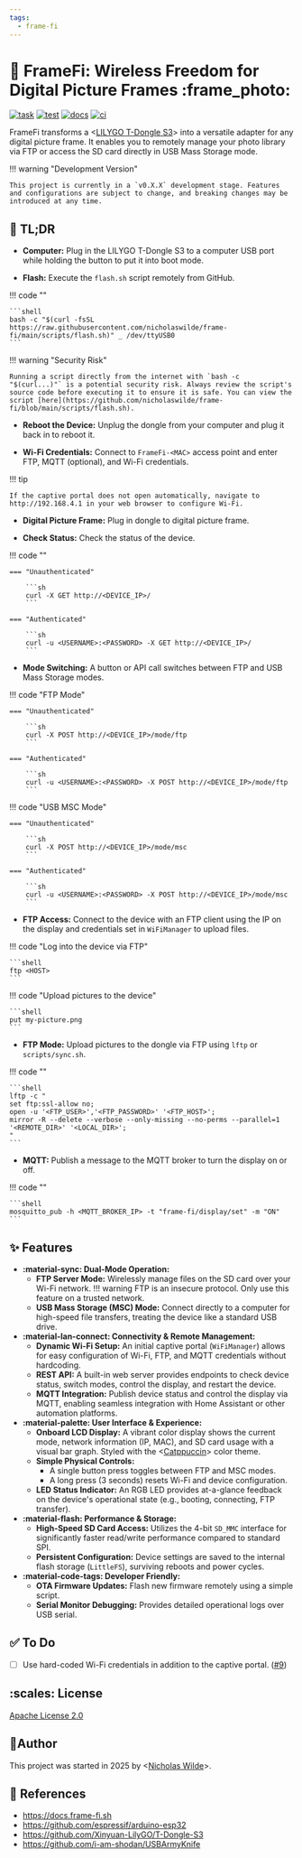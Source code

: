 ```yaml
---
tags:
  - frame-fi
---
```

# :signal_strength: FrameFi: Wireless Freedom for Digital Picture Frames :frame_photo:

[![task](https://img.shields.io/badge/Task-Enabled-brightgreen?style=for-the-badge&logo=task&logoColor=white)](https://taskfile.dev/#/)
[![test](https://img.shields.io/github/actions/workflow/status/nicholaswilde/frame-fi/test.yaml?label=test&style=for-the-badge&branch=main)](https://github.com/nicholaswilde/frame-fi/actions/workflows/test.yaml)
[![docs](https://img.shields.io/github/actions/workflow/status/nicholaswilde/frame-fi/docs.yaml?label=docs&style=for-the-badge&branch=main)](https://github.com/nicholaswilde/frame-fi/actions/workflows/docs.yaml)
[![ci](https://img.shields.io/github/actions/workflow/status/nicholaswilde/frame-fi/ci.yaml?label=ci&style=for-the-badge&branch=v0.1.0)](https://github.com/nicholaswilde/frame-fi/actions/workflows/ci.yaml)


FrameFi transforms a <[LILYGO T-Dongle S3][1]> into a versatile adapter for any digital picture frame. It enables you to remotely manage your photo library via FTP or access the SD card directly in USB Mass Storage mode.

!!! warning "Development Version"

    This project is currently in a `v0.X.X` development stage. Features and configurations are subject to change, and breaking changes may be introduced at any time.

## :rocket: TL;DR

- **Computer:** Plug in the LILYGO T-Dongle S3 to a computer USB port while holding the button to put it into boot mode.

- **Flash:** Execute the `flash.sh` script remotely from GitHub.

!!! code ""

    ```shell
    bash -c "$(curl -fsSL https://raw.githubusercontent.com/nicholaswilde/frame-fi/main/scripts/flash.sh)" _ /dev/ttyUSB0
    ```

!!! warning "Security Risk"

    Running a script directly from the internet with `bash -c "$(curl...)"` is a potential security risk. Always review the script's source code before executing it to ensure it is safe. You can view the script [here](https://github.com/nicholaswilde/frame-fi/blob/main/scripts/flash.sh).

- **Reboot the Device:** Unplug the dongle from your computer and plug it back in to reboot it.

- **Wi-Fi Credentials:** Connect to `FrameFi-<MAC>` access point and enter FTP, MQTT (optional), and Wi-Fi credentials.

!!! tip

    If the captive portal does not open automatically, navigate to http://192.168.4.1 in your web browser to configure Wi-Fi.

- **Digital Picture Frame:** Plug in dongle to digital picture frame.

- **Check Status:** Check the status of the device.

!!! code ""

    === "Unauthenticated"

        ```sh
        curl -X GET http://<DEVICE_IP>/
        ```

    === "Authenticated"

        ```sh
        curl -u <USERNAME>:<PASSWORD> -X GET http://<DEVICE_IP>/
        ```

- **Mode Switching:** A button or API call switches between FTP and USB Mass Storage modes.

!!! code "FTP Mode"

    === "Unauthenticated"

        ```sh
        curl -X POST http://<DEVICE_IP>/mode/ftp
        ```

    === "Authenticated"

        ```sh
        curl -u <USERNAME>:<PASSWORD> -X POST http://<DEVICE_IP>/mode/ftp
        ```

!!! code "USB MSC Mode"

    === "Unauthenticated"

        ```sh
        curl -X POST http://<DEVICE_IP>/mode/msc
        ```

    === "Authenticated"

        ```sh
        curl -u <USERNAME>:<PASSWORD> -X POST http://<DEVICE_IP>/mode/msc
        ```

- **FTP Access:** Connect to the device with an FTP client using the IP on the display and credentials set in `WiFiManager` to upload files.

!!! code "Log into the device via FTP"

    ```shell
    ftp <HOST>
    ```

!!! code "Upload pictures to the device"

    ```shell
    put my-picture.png
    ```

- **FTP Mode:** Upload pictures to the dongle via FTP using `lftp` or `scripts/sync.sh`.

!!! code ""

    ```shell
    lftp -c "
    set ftp:ssl-allow no;
    open -u '<FTP_USER>','<FTP_PASSWORD>' '<FTP_HOST>';
    mirror -R --delete --verbose --only-missing --no-perms --parallel=1 '<REMOTE_DIR>' '<LOCAL_DIR>';
    "
    ```

- **MQTT:** Publish a message to the MQTT broker to turn the display on or off.

!!! code ""

    ```shell
    mosquitto_pub -h <MQTT_BROKER_IP> -t "frame-fi/display/set" -m "ON"
    ```

## :sparkles: Features

- **:material-sync: Dual-Mode Operation:**
    - **FTP Server Mode:** Wirelessly manage files on the SD card over your Wi-Fi network.
    !!! warning
        FTP is an insecure protocol. Only use this feature on a trusted network.
    - **USB Mass Storage (MSC) Mode:** Connect directly to a computer for high-speed file transfers, treating the device like a standard USB drive.
- **:material-lan-connect: Connectivity & Remote Management:**
    - **Dynamic Wi-Fi Setup:** An initial captive portal (`WiFiManager`) allows for easy configuration of Wi-Fi, FTP, and MQTT credentials without hardcoding.
    - **REST API:** A built-in web server provides endpoints to check device status, switch modes, control the display, and restart the device.
    - **MQTT Integration:** Publish device status and control the display via MQTT, enabling seamless integration with Home Assistant or other automation platforms.
- **:material-palette: User Interface & Experience:**
    - **Onboard LCD Display:** A vibrant color display shows the current mode, network information (IP, MAC), and SD card usage with a visual bar graph. Styled with the <[Catppuccin][3]> color theme.
    - **Simple Physical Controls:**
        - A single button press toggles between FTP and MSC modes.
        - A long press (3 seconds) resets Wi-Fi and device configuration.
    - **LED Status Indicator:** An RGB LED provides at-a-glance feedback on the device's operational state (e.g., booting, connecting, FTP transfer).
- **:material-flash: Performance & Storage:**
    - **High-Speed SD Card Access:** Utilizes the 4-bit `SD_MMC` interface for significantly faster read/write performance compared to standard SPI.
    - **Persistent Configuration:** Device settings are saved to the internal flash storage (`LittleFS`), surviving reboots and power cycles.
- **:material-code-tags: Developer Friendly:**
    - **OTA Firmware Updates:** Flash new firmware remotely using a simple script.
    - **Serial Monitor Debugging:** Provides detailed operational logs over USB serial.

## :white_check_mark: To Do

- [ ] Use hard-coded Wi-Fi credentials in addition to the captive portal. ([#9](https://github.com/nicholaswilde/frame-fi/issues/9))

## :scales: License

[Apache License 2.0](https://raw.githubusercontent.com/nicholaswilde/homelab/refs/heads/main/docs/LICENSE)

## :pencil:Author

This project was started in 2025 by <[Nicholas Wilde][2]>.

## :link: References

- <https://docs.frame-fi.sh>
- <https://github.com/espressif/arduino-esp32>
- <https://github.com/Xinyuan-LilyGO/T-Dongle-S3>
- <https://github.com/i-am-shodan/USBArmyKnife>

[1]: <https://lilygo.cc/products/t-dongle-s3>
[2]: <https://github.com/nicholaswilde>
[3]: <https://github.com/catppuccin/catppuccin>
